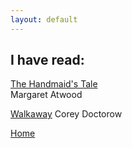 ```yaml
---
layout: default
---
```


## I have read:

[The Handmaid's Tale](https://en.wikipedia.org/wiki/The_Handmaid%27s_Tale)  
Margaret Atwood

[Walkaway](https://en.wikipedia.org/wiki/Walkaway_(Doctorow_novel))  
Corey Doctorow


[Home](/)
